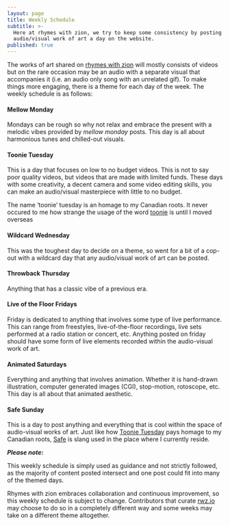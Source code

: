 ```yaml
---
layout: page
title: Weekly Schedule
subtitle: >-
  Here at rhymes with zion, we try to keep some consistency by posting one
  audio/visual work of art a day on the website.
published: true
---
```



The works of art shared on [rhymes with zion](http://rwz.io) will mostly consists of videos but on the rare occasion may be an audio with a separate visual that accompanies it (i.e. an audio only song with an unrelated gif). To make things more engaging, there is a theme for each day of the week. The weekly schedule is as follows: 

#### Mellow Monday

Mondays can be rough so why not relax and embrace the present with a melodic vibes provided by *mellow monday* posts. This day is all about harmonious tunes and chilled-out visuals.

#### Toonie Tuesday

This is a day that focuses on low to no budget videos. This is not to say poor quality videos, but videos that are made with limited funds. These days with some creativity, a decent camera and some video editing skills, you can make an audio/visual masterpiece with little to no budget. 

The name ‘toonie’ tuesday is an homage to my Canadian roots. It never occured to me how strange the usage of the word <a href="https://en.wikipedia.org/wiki/Toonie" target="_blank">toonie</a> is until I moved overseas

#### Wildcard Wednesday

This was the toughest day to decide on a theme, so went for a bit of a cop-out with a wildcard day that any audio/visual work of art can be posted.

#### Throwback Thursday

Anything that has a classic vibe of a previous era. 

#### Live of the Floor Fridays

Friday is dedicated to anything that involves some type of live performance. This can range from freestyles, live-of-the-floor recordings, live sets performed at a radio station or concert, etc. Anything posted on friday should have some form of live elements recorded within the audio-visual work of art. 

#### Animated Saturdays

Everything and anything that involves animation. Whether it is hand-drawn illustration, computer generated images (CGI), stop-motion, rotoscope, etc. This day is all about that animated aesthetic.

#### Safe Sunday

This is a day to post anything and everything that is cool within the space of audio-visual works of art. Just like how [Toonie Tuesday](#toonie-tuesday) pays homage to my Canadian roots, <a href="http://www.urbandictionary.com/define.php?term=safe" target="_blank">Safe</a> is slang used in the place where I currently reside.

_**Please note:**_ 

This weekly schedule is simply used as guidance and not strictly followed, as the majority of content posted intersect and one post could fit into many of the themed days.

Rhymes with zion embraces collaboration and continuous improvement, so this weekly schedule is subject to change. Contributors that curate [rwz.io](http://www.rwz.io) may choose to do so in a completely different way and some weeks may take on a different theme altogether. 
